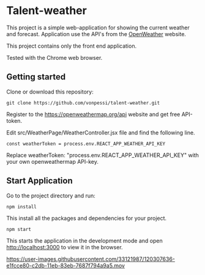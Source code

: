 # Talent-weather

This project is a simple web-application for showing the current weather and forecast. Application use the API's from the [OpenWeather](https://openweathermap.org/) website.

This project contains only the front end application.

Tested with the Chrome web browser.

## Getting started

Clone or download this repository:
```
git clone https://github.com/vonpessi/talent-weather.git
```

Register to the https://openweathermap.org/api website and get free API-token.

Edit src/WeatherPage/WeatherController.jsx file and find the following line.
```
const weatherToken = process.env.REACT_APP_WEATHER_API_KEY
```
Replace weatherToken: "process.env.REACT_APP_WEATHER_API_KEY" with your own openweathermap API-key.

## Start Application

Go to the project directory and run:

```
npm install
```

This install all the packages and dependencies for your project.

```
npm start
```

This starts the application in the development mode and open [http://localhost:3000](http://localhost:3000) to view it in the browser.

https://user-images.githubusercontent.com/33121987/120307636-e1fcce80-c2db-11eb-83eb-7687f794a9a5.mov



